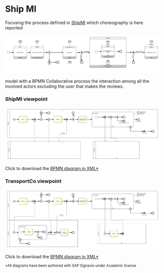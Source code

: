 # Ship MI

Focusing the process defined in [ShipMI](/choreography/ShipMI.md) which choreography is here reported

![ShipMI choreography](/images/ShipMI-Choreo.png)

 model with a BPMN Collaborative process the interaction among all the involved actors excluding the user that makes the reviews.

 ### ShipMI viewpoint

![ShipMI collaboration ShipMI](/images/ShipMI-Collaboration-ShipMI.png)

Click to download the [BPMN diagram in XML*](../signavio-export/ShipMI-Collaboration-ShipMI.bpmn)


### TransportCo viewpoint

![ShipMI collaboration TransportCo](/images/ShipMI-Collaboration-TransportCo.png)

Click to download the [BPMN diagram in XML*](../signavio-export/ShipMI-Collaboration-TransportCo.bpmn)



<sup>*All diagrams have been authored with SAP Signavio under Academic license</sup>